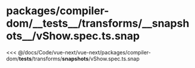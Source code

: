 # packages/compiler-dom/\_\_tests\_\_/transforms/\_\_snapshots\_\_/vShow.spec.ts.snap

<<< @/docs/Code/vue-next/vue-next/packages/compiler-dom/__tests__/transforms/__snapshots__/vShow.spec.ts.snap
